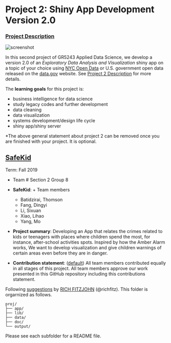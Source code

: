 # Project 2: Shiny App Development Version 2.0

### [Project Description](doc/project2_desc.md)

![screenshot](doc/screenshot2.png)

In this second project of GR5243 Applied Data Science, we develop a version 2.0 of an *Exploratory Data Analysis and Visualization* shiny app on a topic of your choice using [NYC Open Data](https://opendata.cityofnewyork.us/) or U.S. government open data released on the [data.gov](https://data.gov/) website. See [Project 2 Description](doc/project2_desc.md) for more details.  

The **learning goals** for this project is:

- business intelligence for data science
- study legacy codes and further development
- data cleaning
- data visualization
- systems development/design life cycle
- shiny app/shiny server

*The above general statement about project 2 can be removed once you are finished with your project. It is optional.

## [SafeKid](https://adsproject2group8.shinyapps.io/Project/)
Term: Fall 2019

+ Team # Section 2 Group 8
+ **SafeKid**: + Team members
	+ Batidzirai, Thomson
	+ Fang, Dingyi 
	+ Li, Sixuan
	+ Xiao, Lihao
	+ Yang, Mo

+ **Project summary**: Developing an App that relates the crimes related to kids or teenagers with places where children spend the most, for instance, after-school activities spots. Inspired by how the Amber Alarm works, We want to develop visualization and give children warnings of certain areas even before they are in danger.
+ **Contribution statement**: ([default](doc/a_note_on_contributions.md)) All team members contributed equally in all stages of this project. All team members approve our work presented in this GitHub repository including this contributions statement. 

Following [suggestions](http://nicercode.github.io/blog/2013-04-05-projects/) by [RICH FITZJOHN](http://nicercode.github.io/about/#Team) (@richfitz). This folder is orgarnized as follows.

```
proj/
├── app/
├── lib/
├── data/
├── doc/
└── output/
```

Please see each subfolder for a README file.


